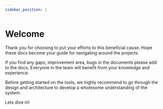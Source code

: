 ```yaml
---
sidebar_position: 1
---
```


# Welcome

Thank you for choosing to put your efforts to this beneficial cause.
Hope these docs become your guide for navigating around the projects.

If you find any gaps, improvement area, bugs in the documents please add to the docs.
Everyone in the team will benefit from your knowledge and experience.

Before getting started on the tools, we highly recommend to go through the design and architecture to develop a wholesome understanding of the system.

Lets dive in!
